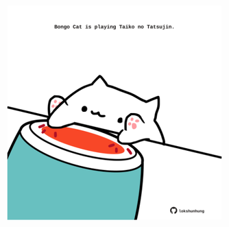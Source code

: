<!-- built at 25/09/2021, 24:13:52 UTC -->
<p align="center">
  <img width="500" height="500" src="./ReadmeImage.svg">
</p>
